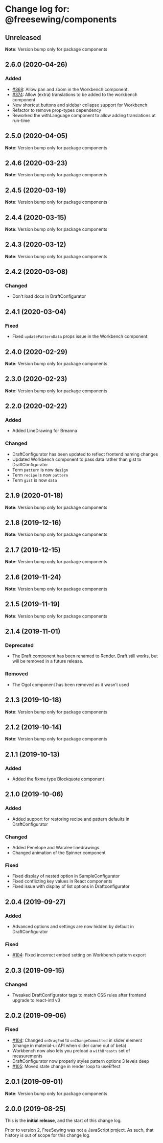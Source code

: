 # Change log for: @freesewing/components

## Unreleased

**Note:** Version bump only for package components

## 2.6.0 (2020-04-26)

### Added

- [#368](https://github.com/freesewing/freesewing/issues/368): Allow pan and zoom in the Workbench component.
- [#374](https://github.com/freesewing/freesewing/issues/374): Allow (extra) translations to be added to the workbench component
- New shortcut buttons and sidebar collapse support for Workbench
- Refactor to remove prop-types dependency
- Reworked the withLanguage component to allow adding translations at run-time

## 2.5.0 (2020-04-05)

**Note:** Version bump only for package components

## 2.4.6 (2020-03-23)

**Note:** Version bump only for package components

## 2.4.5 (2020-03-19)

**Note:** Version bump only for package components

## 2.4.4 (2020-03-15)

**Note:** Version bump only for package components

## 2.4.3 (2020-03-12)

**Note:** Version bump only for package components

## 2.4.2 (2020-03-08)

### Changed

- Don't load docs in DraftConfigurator

## 2.4.1 (2020-03-04)

### Fixed

- Fixed `updatePatternData` props issue in the Workbench component

## 2.4.0 (2020-02-29)

**Note:** Version bump only for package components

## 2.3.0 (2020-02-23)

**Note:** Version bump only for package components

## 2.2.0 (2020-02-22)

### Added

- Added LineDrawing for Breanna

### Changed

- DraftConfigurator has been updated to reflect frontend naming changes
- Updated Workbench component to pass data rather than gist to DraftConfigurator
- Term `pattern` is now `design`
- Term `recipe` is now `pattern`
- Term `gist` is now `data`

## 2.1.9 (2020-01-18)

**Note:** Version bump only for package components

## 2.1.8 (2019-12-16)

**Note:** Version bump only for package components

## 2.1.7 (2019-12-15)

**Note:** Version bump only for package components

## 2.1.6 (2019-11-24)

**Note:** Version bump only for package components

## 2.1.5 (2019-11-19)

**Note:** Version bump only for package components

## 2.1.4 (2019-11-01)

### Deprecated

- The Draft component has been renamed to Render. Draft still works, but will be removed in a future release.

### Removed

- The Ogol component has been removed as it wasn't used

## 2.1.3 (2019-10-18)

**Note:** Version bump only for package components

## 2.1.2 (2019-10-14)

**Note:** Version bump only for package components

## 2.1.1 (2019-10-13)

### Added

- Added the fixme type Blockquote component

## 2.1.0 (2019-10-06)

### Added

- Added support for restoring recipe and pattern defaults in DraftConfigurator

### Changed

- Added Penelope and Waralee linedrawings
- Changed animation of the Spinner component

### Fixed

- Fixed display of nested option in SampleConfigurator
- Fixed conflicting key values in React components
- Fixed issue with display of list options in Draftconfigurator

## 2.0.4 (2019-09-27)

### Added

- Advanced options and settings are now hidden by default in DraftConfigurator

### Fixed

- [#104](https://github.com/freesewing/freesewing/issues/104): Fixed incorrect embed setting on Workbench pattern export

## 2.0.3 (2019-09-15)

### Changed

- Tweaked DraftConfigurator tags to match CSS rules after frontend upgrade to react-intl v3

## 2.0.2 (2019-09-06)

### Fixed

- [#104](https://github.com/freesewing/freesewing.org/issues/104): Changed `onDragEnd` to `onChangeCommitted` in slider element (change in material-ui API when slider came out of beta)
- Workbench now also lets you preload a `withBreasts` set of measurements
- DraftConfigurator now properly styles pattern options 3 levels deep
- [#105](https://github.com/freesewing/freesewing.org/issues/105): Moved state change in render loop to useEffect

## 2.0.1 (2019-09-01)

**Note:** Version bump only for package components

## 2.0.0 (2019-08-25)

This is the **initial release**, and the start of this change log.

Prior to version 2, FreeSewing was not a JavaScript project.
As such, that history is out of scope for this change log.
